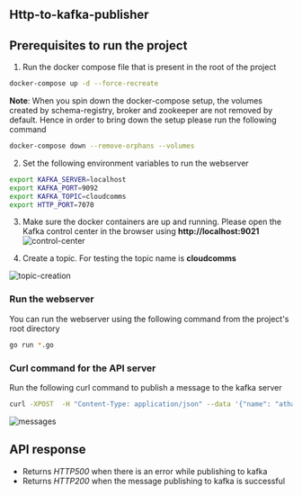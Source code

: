 ## Http-to-kafka-publisher


## Prerequisites to run the project

1. Run the docker compose file that is present in the root of the project
```bash
docker-compose up -d --force-recreate
```
**Note**: When you spin down the docker-compose setup, the volumes created by schema-registry, broker and zookeeper are not removed by default. Hence in order to bring down the setup please run the following command
```bash
docker-compose down --remove-orphans --volumes
```

2. Set the following environment variables to run the webserver
```bash
export KAFKA_SERVER=localhost
export KAFKA_PORT=9092
export KAFKA_TOPIC=cloudcomms
export HTTP_PORT=7070
```

3. Make sure the docker containers are up and running. Please open the Kafka control center in the browser using **http://localhost:9021**
![control-center](https://github.com/kanapuli/github.com/kanapuli/http-to-kafka/assets/17735366/f71bbbfa-4ec9-4079-a9be-b61739a0f812)


5. Create a topic. For testing the topic name is **cloudcomms**

![topic-creation](https://github.com/kanapuli/github.com/kanapuli/http-to-kafka/assets/17735366/53d23168-f173-4f5a-b360-36928e913c27)

### Run the webserver

You can run the webserver using the following command from the project's root directory
```bash
go run *.go
```


### Curl command for the API server

Run the following curl command to publish a message to the kafka server
```bash
curl -XPOST  -H "Content-Type: application/json" --data '{"name": "athavan", "height": 7.3, "favouriteFood": "apple", "email": "akan@google.com"}' http://localhost:7070/publish
```
![messages](https://github.com/kanapuli/github.com/kanapuli/http-to-kafka/assets/17735366/7b32657b-f1d6-44a1-a3a4-ebb561b317ad)


## API response

- Returns *HTTP500* when there is an error while publishing to kafka
- Returns *HTTP200* when the message publishing to kafka is successful
